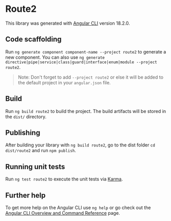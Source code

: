 # Route2

This library was generated with [Angular CLI](https://github.com/angular/angular-cli) version 18.2.0.

## Code scaffolding

Run `ng generate component component-name --project route2` to generate a new component. You can also use `ng generate directive|pipe|service|class|guard|interface|enum|module --project route2`.
> Note: Don't forget to add `--project route2` or else it will be added to the default project in your `angular.json` file. 

## Build

Run `ng build route2` to build the project. The build artifacts will be stored in the `dist/` directory.

## Publishing

After building your library with `ng build route2`, go to the dist folder `cd dist/route2` and run `npm publish`.

## Running unit tests

Run `ng test route2` to execute the unit tests via [Karma](https://karma-runner.github.io).

## Further help

To get more help on the Angular CLI use `ng help` or go check out the [Angular CLI Overview and Command Reference](https://angular.dev/tools/cli) page.
